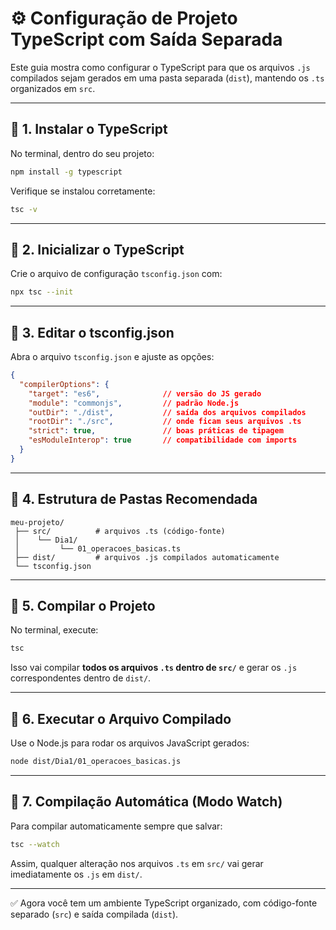 ﻿# ⚙️ Configuração de Projeto TypeScript com Saída Separada

Este guia mostra como configurar o TypeScript para que os arquivos `.js` compilados sejam gerados em uma pasta separada (`dist`), mantendo os `.ts` organizados em `src`.

---

## 🔹 1. Instalar o TypeScript

No terminal, dentro do seu projeto:

```bash
npm install -g typescript
```

Verifique se instalou corretamente:

```bash
tsc -v
```

---

## 🔹 2. Inicializar o TypeScript

Crie o arquivo de configuração `tsconfig.json` com:

```bash
npx tsc --init
```

---

## 🔹 3. Editar o tsconfig.json

Abra o arquivo `tsconfig.json` e ajuste as opções:

```json
{
  "compilerOptions": {
    "target": "es6",              // versão do JS gerado
    "module": "commonjs",         // padrão Node.js
    "outDir": "./dist",           // saída dos arquivos compilados
    "rootDir": "./src",           // onde ficam seus arquivos .ts
    "strict": true,               // boas práticas de tipagem
    "esModuleInterop": true       // compatibilidade com imports
  }
}
```

---

## 🔹 4. Estrutura de Pastas Recomendada

```
meu-projeto/
 ├── src/          # arquivos .ts (código-fonte)
 │    └── Dia1/
 │         └── 01_operacoes_basicas.ts
 ├── dist/         # arquivos .js compilados automaticamente
 └── tsconfig.json
```

---

## 🔹 5. Compilar o Projeto

No terminal, execute:

```bash
tsc
```

Isso vai compilar **todos os arquivos `.ts` dentro de `src/`** e gerar os `.js` correspondentes dentro de `dist/`.

---

## 🔹 6. Executar o Arquivo Compilado

Use o Node.js para rodar os arquivos JavaScript gerados:

```bash
node dist/Dia1/01_operacoes_basicas.js
```

---

## 🔹 7. Compilação Automática (Modo Watch)

Para compilar automaticamente sempre que salvar:

```bash
tsc --watch
```

Assim, qualquer alteração nos arquivos `.ts` em `src/` vai gerar imediatamente os `.js` em `dist/`.

---

✅ Agora você tem um ambiente TypeScript organizado, com código-fonte separado (`src`) e saída compilada (`dist`).
